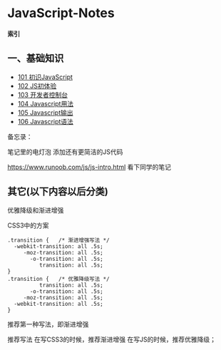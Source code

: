 # JavaScript-Notes

**索引**

## 一、基础知识

* <a href="101 初识JavaScript\101 初识JavaScript.md">101 初识JavaScript</a>
* <a href="102 JS初体验\102 JS初体验.md">102 JS初体验</a>
* <a href="103 开发者控制台\103 开发者控制台.md">103 开发者控制台</a>
* <a href="104 Javascript用法\104 Javascript用法.md">104 Javascript用法</a>
* <a href="105 Javascript输出\105 Javascript输出.md">105 Javascript输出</a>
* <a href="106 Javascript语法\106 Javascript语法.md">106 Javascript语法</a>



备忘录：

笔记里的电灯泡 添加还有更简洁的JS代码

https://www.runoob.com/js/js-intro.html 看下同学的笔记















































## 其它(以下内容以后分类)

优雅降级和渐进增强

CSS3中的方案

```
.transition {   /* 渐进增强写法 */
  -webkit-transition: all .5s;
     -moz-transition: all .5s;
       -o-transition: all .5s;
          transition: all .5s;  
} 
.transition {   /* 优雅降级写法 */ 
          transition: all .5s;
       -o-transition: all .5s;
     -moz-transition: all .5s;
  -webkit-transition: all .5s;
}
```

推荐第一种写法，即渐进增强



推荐写法
在写CSS3的时候，推荐渐进增强
在写JS的时候，推荐优雅降级；